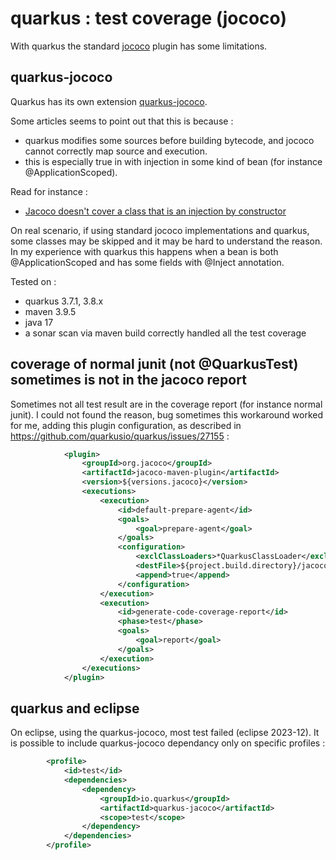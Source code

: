 # quarkus : test coverage (jococo)

With quarkus the standard [jococo](https://github.com/jacoco/jacoco) plugin has some limitations.

## quarkus-jococo

Quarkus has its own extension [quarkus-jococo](https://quarkus.io/extensions/io.quarkus/quarkus-jacoco/).

Some articles seems to point out that this is because :
* quarkus modifies some sources before building bytecode, and jococo cannot correctly map source and execution.
* this is especially true in with injection in some kind of bean (for instance @ApplicationScoped).

Read for instance : 
* [Jacoco doesn't cover a class that is an injection by constructor](https://github.com/quarkusio/quarkus/issues/32254)

On real scenario, if using standard jococo implementations and quarkus, some classes may be skipped and it may be hard to understand the reason.
In my experience with quarkus this happens when a bean is both @ApplicationScoped and has some fields with @Inject annotation.

Tested on : 
* quarkus 3.7.1, 3.8.x
* maven 3.9.5
* java 17
* a sonar scan via maven build correctly handled all the test coverage

## coverage of normal junit (not @QuarkusTest) sometimes is not in the jacoco report

Sometimes not all test result are in the coverage report (for instance normal junit).
I could not found the reason, bug sometimes this workaround worked for me, 
adding this plugin configuration, as described in <https://github.com/quarkusio/quarkus/issues/27155> : 

```xml
            <plugin>
                <groupId>org.jacoco</groupId>
                <artifactId>jacoco-maven-plugin</artifactId>
                <version>${versions.jacoco}</version>
                <executions>
                    <execution>
                        <id>default-prepare-agent</id>
                        <goals>
                            <goal>prepare-agent</goal>
                        </goals>
                        <configuration>
                            <exclClassLoaders>*QuarkusClassLoader</exclClassLoaders>
                            <destFile>${project.build.directory}/jacoco-quarkus.exec</destFile> <!-- this is the fix -->
                            <append>true</append>
                        </configuration>
                    </execution>
                    <execution>
                        <id>generate-code-coverage-report</id>
                        <phase>test</phase>
                        <goals>
                            <goal>report</goal>
                        </goals>
                    </execution>
                </executions>
            </plugin>
```

## quarkus and eclipse

On eclipse, using the quarkus-jococo, most test failed (eclipse 2023-12).
It is possible to include quarkus-jococo dependancy only on specific profiles : 

```xml
		<profile>
			<id>test</id>
			<dependencies>		
				<dependency>
					<groupId>io.quarkus</groupId>
					<artifactId>quarkus-jacoco</artifactId>
					<scope>test</scope>
				</dependency>
			</dependencies>						
		</profile>
```
